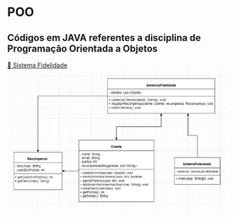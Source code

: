 # POO
Códigos em JAVA referentes a disciplina de Programação Orientada a Objetos
----------------------------------------------------------------------------
[📂 Sistema Fidelidade](4ab700d66bb2e871da20d42fcd91122282a4b1b3)
![Diagrama de Classes | Sistema Fidelidade](https://github.com/KailaneLisley/POO/blob/main/Diagrama%20de%20Classes%20-%20Sistema%20Fidelidade.jpeg)
